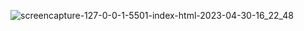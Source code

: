 ![screencapture-127-0-0-1-5501-index-html-2023-04-30-16_22_48](https://user-images.githubusercontent.com/121231314/235349113-bbeac6fb-9471-4593-89d9-c3870091195d.png)
